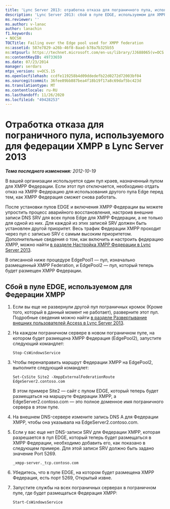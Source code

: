 ```yaml
---
title: 'Lync Server 2013: отработка отказа для пограничного пула, используемого для федерации XMPP'
description: 'Lync Server 2013: сбой в пуле EDGE, используемом для XMPP Федерации.'
ms.reviewer: ''
ms.author: v-lanac
author: lanachin
f1.keywords:
- NOCSH
TOCTitle: Failing over the Edge pool used for XMPP federation
ms:assetid: 587e7829-a26b-46f8-8aad-b78a7b325b55
ms:mtpsurl: https://technet.microsoft.com/en-us/library/JJ688065(v=OCS.15)
ms:contentKeyID: 49733659
ms.date: 07/23/2014
manager: serdars
mtps_version: v=OCS.15
ms.openlocfilehash: ccdfe119258b4d09ddedefb22d0272d72003bf04
ms.sourcegitcommit: 36fee89bb887bea4f18b19f17a8c69daf5bc423d
ms.translationtype: MT
ms.contentlocale: ru-RU
ms.lasthandoff: 11/26/2020
ms.locfileid: "49428253"
---
```

# <a name="failing-over-the-edge-pool-used-for-xmpp-federation-in-lync-server-2013"></a>Отработка отказа для пограничного пула, используемого для федерации XMPP в Lync Server 2013

<div data-xmlns="http://www.w3.org/1999/xhtml">

<div class="topic" data-xmlns="http://www.w3.org/1999/xhtml" data-msxsl="urn:schemas-microsoft-com:xslt" data-cs="https://msdn.microsoft.com/">

<div data-asp="https://msdn2.microsoft.com/asp">



</div>

<div id="mainSection">

<div id="mainBody">

<span> </span>

_**Тема последнего изменения:** 2012-10-19_

В вашей организации используется один пул краев, назначенный пулом для XMPP Федерации. Если этот пул отключается, необходимо отдать отказ на XMPP Федерацию для использования другого пула Edge перед тем, как XMPP Федерация сможет снова работать.

После установки пулов EDGE и включения XMPP Федерации вы можете упростить процесс аварийного восстановления, настроив внешние записи DNS SRV для всех пулов Edge для XMPP Федерации, а не только для одной из них. Для каждой из этих записей SRV должен быть установлен другой приоритет. Весь трафик Федерации XMPP проходит через пул с записью SRV с самым высоким приоритетом. Дополнительные сведения о том, как включить и настроить федерацию XMPP, можно найти [в разделе Настройка XMPP Федерации в Lync Server 2013](lync-server-2013-setting-up-xmpp-federation.md).

В описанной ниже процедуре EdgePool1 — пул, изначально размещенный XMPP Federation, и EdgePool2 — пул, который теперь будет размещен XMPP Федерации.

<div>

## <a name="failing-over-the-edge-pool-used-for-xmpp-federation"></a>Сбой в пуле EDGE, используемом для Федерации XMPP

1.  Если вы еще не развернули другой пул пограничных кромок (Кроме того, который в данный момент не работает), разверните этот пул. Подробные сведения можно найти [в разделе Развертывание внешних пользователей Access в Lync Server 2013](lync-server-2013-deploying-external-user-access.md).

2.  На каждом пограничном сервере в новом пограничном пуле, на котором будет размещена XMPP Федерация (EdgePool2), запустите следующий командлет:
    
        Stop-CsWindowsService

3.  Чтобы перенаправить маршрут Федерации XMPP на EdgePool2, выполните следующий командлет:
    
        Set-CsSite Site2 -XmppExternalFederationRoute EdgeServer2.contoso.com
    
    В этом примере Site2 — сайт с пулом EDGE, который теперь будет размещаться на маршруте Федерации XMPP, а EdgeServer2.contoso.com — это полное доменное имя пограничного сервера в этом пуле.

4.  На внешнем DNS-сервере измените запись DNS A для Федерации XMPP, чтобы она указывала на EdgeServer2.contoso.com.

5.  Если у вас еще нет DNS-записи SRV для Федерации XMPP, которая разрешается в пул EDGE, который теперь будет размещаться в XMPP Федерации, необходимо добавить его, как показано в следующем примере. Для этой записи SRV должно быть задано значение Port 5269.
    
        _xmpp-server._tcp.contoso.com

6.  Убедитесь, что в пуле EDGE, на котором будет размещена XMPP Федерация, есть порт 5269, Открытый извне.

7.  Запустите службы на всех пограничных серверах в пограничном пуле, где будет размещаться Федерация XMPP:
    
        Start-CsWindowsService

</div>

</div>

<span> </span>

</div>

</div>

</div>

